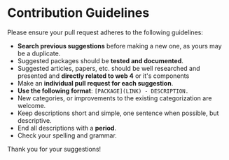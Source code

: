 # Contribution Guidelines

Please ensure your pull request adheres to the following guidelines:

-   **Search previous suggestions** before making a new one, as yours may be a duplicate.
-   Suggested packages should be **tested and documented**.
- Suggested articles, papers, etc. should be well researched and presented and **directly related to web 4** or it's components 
-   Make an **individual pull request for each suggestion**.
-   **Use the following format**:  `[PACKAGE](LINK) - DESCRIPTION.`
-   New categories, or improvements to the existing categorization are welcome.
-   Keep descriptions short and simple, one sentence when possible, but descriptive.
-   End all descriptions with a **period**.
-   Check your spelling and grammar.



Thank you for your suggestions!
<!--stackedit_data:
eyJoaXN0b3J5IjpbNTE0MjQwOTAzLDEwNDc1MDU0NTldfQ==
-->